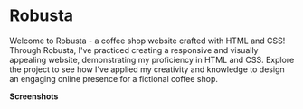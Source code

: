 # Robusta
Welcome to Robusta - a coffee shop website crafted with HTML and CSS! Through Robusta, I've practiced creating a responsive and visually appealing website, demonstrating my proficiency in HTML and CSS. Explore the project to see how I've applied my creativity and knowledge to design an engaging online presence for a fictional coffee shop.

**Screenshots**
